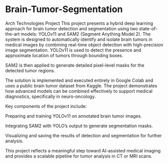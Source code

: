 # Brain-Tumor-Segmentation
Arch Technologies Project
This project presents a hybrid deep learning approach for brain tumor detection and segmentation using two state-of-the-art models: YOLOv11 and SAM2 (Segment Anything Model 2). The system is designed to automatically identify and isolate brain tumors in medical images by combining real-time object detection with high-precision image segmentation.
YOLOv11 is used to detect the presence and approximate location of tumors through bounding boxes.

SAM2 is then applied to generate detailed pixel-level masks for the detected tumor regions.

The solution is implemented and executed entirely in Google Colab and uses a public brain tumor dataset from Kaggle. The project demonstrates how advanced models can be combined effectively to support medical diagnostics, specifically in neuro-oncology.

Key components of the project include:

Preparing and training YOLOv11 on annotated brain tumor images.

Integrating SAM2 with YOLO’s output to generate segmentation masks.

Visualizing and saving the results of detection and segmentation for further analysis.

This project reflects a meaningful step toward AI-assisted medical imaging and provides a scalable pipeline for tumor analysis in CT or MRI scans.
